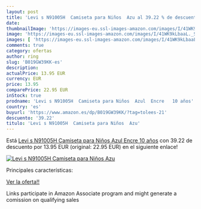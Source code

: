 ```yaml
---
layout: post
title: 'Levi s N91005H  Camiseta para Niños  Azu al 39.22 % de descuento'
date: 
thumbnailImage: 'https://images-eu.ssl-images-amazon.com/images/I/41WK9kLbaaL._SL200_.jpg'
image: 'https://images-eu.ssl-images-amazon.com/images/I/41WK9kLbaaL._SL200_.jpg'
images: [ 'https://images-eu.ssl-images-amazon.com/images/I/41WK9kLbaaL._SL200_.jpg' ]
comments: true
category: ofertas
author: ring
slug: 'B019GW39KK-es'
description:
actualPrice: 13.95 EUR
currency: EUR
price: 13.95
comparePrice: 22.95 EUR
inStock: true
prodname: 'Levi s N91005H  Camiseta para Niños  Azul  Encre   10 años'
country: 'es'
buyurl: 'https://www.amazon.es/dp/B019GW39KK/?tag=tolees-21'
descuento: '39.22'
titulo: 'Levi s N91005H  Camiseta para Niños  Azu'
---
```


Está [Levi s N91005H  Camiseta para Niños  Azul  Encre   10 años](https://www.amazon.es/dp/B019GW39KK/?tag=tolees-21) con 39.22 de descuento por 13.95 EUR (original: 22.95 EUR) en el siguiente enlace!

[![Levi s N91005H  Camiseta para Niños  Azu](https://images-eu.ssl-images-amazon.com/images/I/41WK9kLbaaL._SL200_.jpg)](https://www.amazon.es/dp/B019GW39KK/?tag=tolees-21)

Principales características:


[Ver la oferta!!](https://www.amazon.es/dp/B019GW39KK/?tag=tolees-21)

Links participate in Amazon Associate program and might generate a comission on qualifying sales


